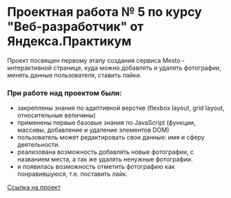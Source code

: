 # Проектная работа № 5 по курсу "Веб-разработчик" от Яндекса.Практикум

Проект посвящен первому этапу создания сервиса Mesto - интерактивной странице, куда можно добавлять и удалять фотографии, менять данные пользователя, ставить лайки.

### При работе над проектом были:
* закреплены знания по адаптивной верстке (flexbox layout, grid layout, относительные величины)
* применены первые базовые знания по JavaScript (функции, массивы, добавление и удаление элементов DOM)
* пользователь может редактировать свои данные: имя и сферу деятельности.
* реализована возможность добавлять новые фотографии, с названием места, а так же удалять ненужные фотографии.
* и появилась возможность отметить фотографию как понравившуюся, т.е. поставить лайк.

[Ссылка на проект](https://gutmalina.github.io/mesto/)
